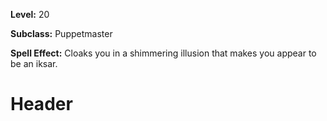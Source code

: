 <!-- TITLE: Spell: Illusion: Iksar -->
<!-- SUBTITLE:  -->

**Level:** 20

**Subclass:** Puppetmaster

**Spell Effect:** Cloaks you in a shimmering illusion that makes you appear to be an iksar.

# Header
